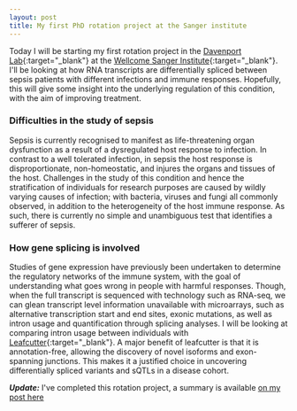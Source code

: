 ```yaml
---
layout: post
title: My first PhD rotation project at the Sanger institute
---
```


Today I will be starting my first rotation project in the [Davenport Lab](http://davenportlab.com/){:target="_blank"} at the [Wellcome Sanger Institute](https://www.sanger.ac.uk/){:target="_blank"}. I'll be looking at how RNA transcripts are differentially spliced between sepsis patients with different infections and immune responses. Hopefully, this will give some insight into the underlying regulation of this condition, with the aim of improving treatment.

### Difficulties in the study of sepsis

Sepsis is currently recognised to manifest as life-threatening organ dysfunction as a result of
a dysregulated host response to infection. In contrast to a well tolerated infection, in sepsis the host response is disproportionate, non-homeostatic, and injures the organs and tissues of the host.  Challenges in the study of this condition and hence the stratification of individuals for research purposes are caused by wildly varying causes of infection; with bacteria, viruses and fungi all commonly observed, in addition to the heterogeneity of the host immune response. As such, there is currently no simple and unambiguous test that identifies a sufferer of sepsis.

### How gene splicing is involved

Studies of gene expression have previously been undertaken to determine the regulatory networks of the immune system, with the goal of understanding what goes wrong in people with harmful responses. Though, when the full transcript is sequenced with technology such as RNA-seq, we can glean transcript level information unavailable with microarrays, such as alternative transcription start and end sites, exonic mutations, as well as intron usage and quantification through splicing analyses. I will be looking at comparing intron usage between individuals with [Leafcutter](https://davidaknowles.github.io/leafcutter/){:target="_blank"}. A major benefit of leafcutter is that it is annotation-free, allowing the discovery of novel isoforms and exon-spanning junctions. This makes it a justified choice in uncovering differentially spliced variants and sQTLs in a disease cohort.



***Update:*** I've completed this rotation project, a summary is available [on my post here](/2020/05/08/end-of-first-rotation.html)

